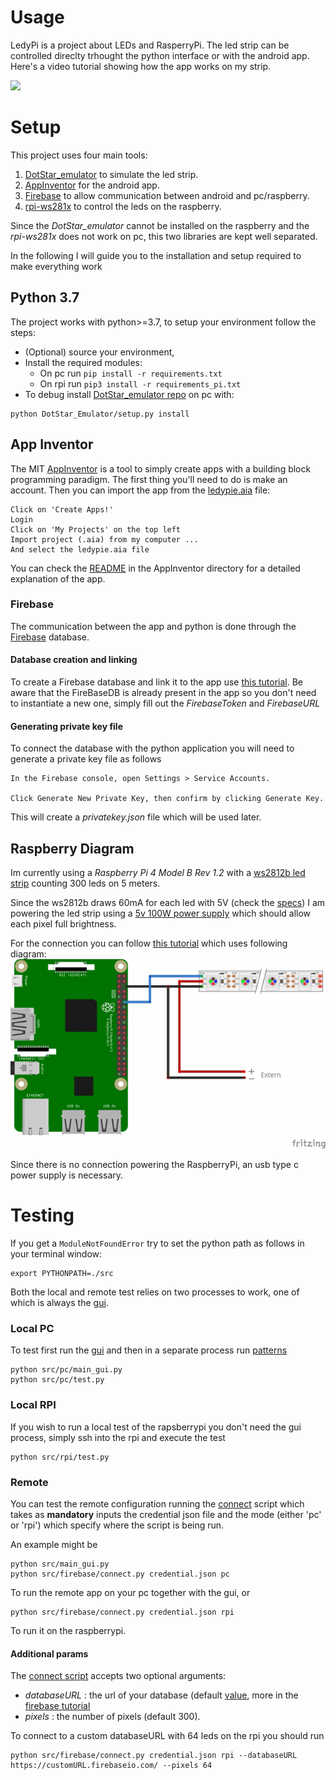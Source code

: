 # Usage
LedyPi is a project about LEDs and RasperryPi.
The led strip can be controlled direclty trhought the python interface or with the android app.
Here's a video tutorial showing how the app works on my strip.

[![](http://img.youtube.com/vi/k1sSvwABXCE/0.jpg)](http://www.youtube.com/watch?v=k1sSvwABXCE "Tutorial")

# Setup
This project uses four main tools:
1. [DotStar_emulator](https://github.com/chrisrossx/DotStar_Emulator) to simulate the led strip.
2. [AppInventor](http://appinventor.mit.edu/) for the android app.
3. [Firebase](https://console.firebase.google.com/) to allow communication between android and pc/raspberry.
4. [rpi-ws281x](https://github.com/rpi-ws281x/rpi-ws281x-python) to control the leds on the raspberry.

Since the _DotStar_emulator_ cannot be installed on the raspberry and the _rpi-ws281x_ does not work on pc, this two libraries are kept well separated.

In the following I will guide you to the installation and setup required to make everything work

## Python 3.7
The project works with python>=3.7, to setup your environment follow the steps:
- (Optional) source your environment, 
- Install the required modules:
    - On pc run `pip install -r requirements.txt `
    - On rpi run `pip3 install -r requirements_pi.txt `
- To debug install [DotStar_emulator repo](https://github.com/chrisrossx/DotStar_Emulator) on pc with:
```
python DotStar_Emulator/setup.py install
```

## App Inventor
The MIT [AppInventor](http://appinventor.mit.edu/) is a tool to simply create apps with a building block programming paradigm. 
The first thing you'll need to do is make an account.
Then you can import the app from the [ledypie.aia](AppInventor/ledypie.aia) file:
```
Click on 'Create Apps!'
Login
Click on 'My Projects' on the top left 
Import project (.aia) from my computer ...
And select the ledypie.aia file
```
You can check the [README](AppInventor/README.md) in the AppInventor directory for a detailed explanation of the app.

### Firebase
The communication between the app and python is done through the [Firebase](https://console.firebase.google.com/) database.

#### Database creation and linking 
To create a Firebase database and link it to the app use [this tutorial](https://rominirani.com/tutorial-mit-app-inventor-firebase-4be95051c325).
Be aware that the FireBaseDB is already present in the app so you don't need to instantiate a new one, simply fill out the _FirebaseToken_ and _FirebaseURL_

#### Generating private key file
To connect the database with the python application you will need to generate a private key file as follows
```
In the Firebase console, open Settings > Service Accounts.

Click Generate New Private Key, then confirm by clicking Generate Key.
```
This will create a _privatekey.json_ file which will be used later.

## Raspberry Diagram
Im currently using a _Raspberry Pi 4 Model B Rev 1.2_ with a [ws2812b led strip](https://www.amazon.com/CHINLY-Individually-Addressable-Waterproof-waterproof/dp/B01LSF4Q0A/ref=sr_1_7?dchild=1&keywords=ws2812b&qid=1593792574&sr=8-7) counting 300 leds on 5 meters.

Since the ws2812b draws 60mA for each led with 5V (check the [specs](https://cdn-shop.adafruit.com/datasheets/WS2812B.pdf)) I am powering the led strip using a [5v 100W power supply](https://www.amazon.com/BTF-LIGHTING-Aluminum-WS2812B-LED8806-Modules/dp/B01D8FLWGE/ref=sr_1_13?dchild=1&keywords=5v+20A+power+supply&qid=1593792785&sr=8-13) which should allow each pixel full brightness.

For the connection you can follow [this tutorial](https://tutorials-raspberrypi.com/connect-control-raspberry-pi-ws2812-rgb-led-strips/)  which uses following diagram:
![diagram](Resources/diagram.png)

Since there is no connection powering the RaspberryPi, an usb type c power supply is necessary.

# Testing
If you get a `ModuleNotFoundError` try to set the python path as follows in your terminal window:
```shell script
export PYTHONPATH=./src   
```
Both the local and remote test relies on two processes to work, one of which is always the [gui](./src/pc/main_gui.py).

### Local PC
To test first run the [gui](./src/pc/main_gui.py) and then in a separate process run [patterns](./src/pc/test.py)
```shell script
python src/pc/main_gui.py
python src/pc/test.py
```

### Local RPI
If you wish to run a local test of the rapsberrypi you don't need the gui process, simply ssh into the rpi and execute the test

```shell script
python src/rpi/test.py
```

### Remote 

You can test the remote configuration running the [connect](src/firebase/connect.py) script which takes as **mandatory** inputs 
the credential json file and the mode (either 'pc' or 'rpi') which specify where the script is being run.

An example might be
```shell script
python src/main_gui.py
python src/firebase/connect.py credential.json pc
```
To run the remote app on your pc together with the gui, or 

```shell script
python src/firebase/connect.py credential.json rpi
```
To run it on the raspberrypi.

#### Additional params
The [connect script](src/firebase/connect.py)  accepts two optional arguments:
- _databaseURL_ : the url of your database (default [value](https://ledypie.firebaseio.com/), more in the [firebase tutorial](https://rominirani.com/tutorial-mit-app-inventor-firebase-4be95051c325)
- _pixels_ : the number of pixels (default 300).

To connect to a custom databaseURL with 64 leds on the rpi you should run

```shell script
python src/firebase/connect.py credential.json rpi --databaseURL https://customURL.firebaseio.com/ --pixels 64
```